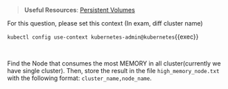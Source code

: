 
> <strong>Useful Resources</strong>: [Persistent Volumes](https://kubernetes.io/docs/concepts/storage/persistent-volumes/)

For this question, please set this context (In exam, diff cluster name)

`kubectl config use-context kubernetes-admin@kubernetes`{{exec}}

<br>


Find the Node that consumes the most MEMORY in all cluster(currently we have single cluster). Then, store the result in the file `high_memory_node.txt` with the following format: `cluster_name,node_name`.